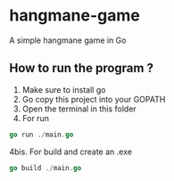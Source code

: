 # hangmane-game
 A simple hangmane game in Go
 
 ## How to run the program ?
 1. Make sure to install go 
 2. Go copy this project into your GOPATH
 3. Open the terminal in this folder
 4. For run 
 ```go
 go run ./main.go
 ```
 4bis. For build and create an .exe
 ```go
 go build ./main.go
```
